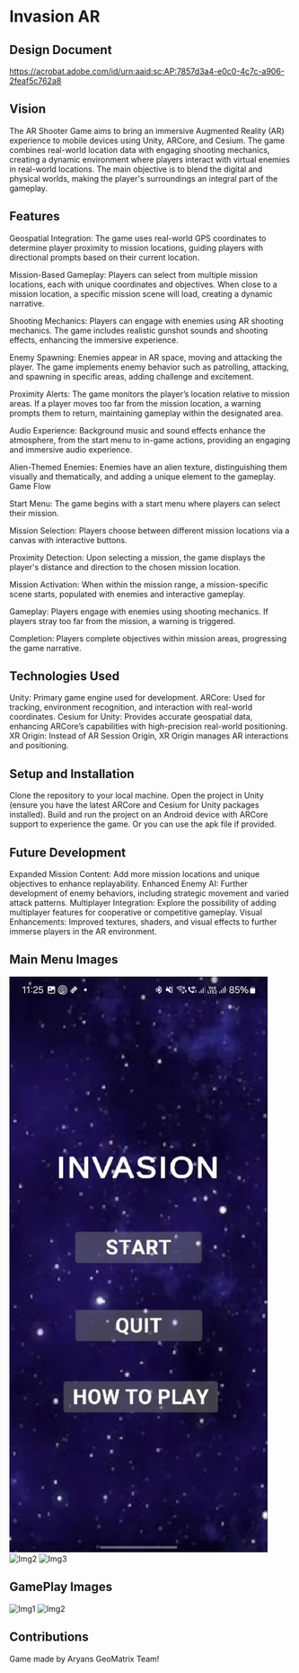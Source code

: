 # Invasion AR
## Design Document
https://acrobat.adobe.com/id/urn:aaid:sc:AP:7857d3a4-e0c0-4c7c-a906-2feaf5c762a8

## Vision
The AR Shooter Game aims to bring an immersive Augmented Reality (AR) experience to mobile devices using Unity, ARCore, and Cesium. The game combines real-world location data with engaging shooting mechanics, creating a dynamic environment where players interact with virtual enemies in real-world locations. The main objective is to blend the digital and physical worlds, making the player's surroundings an integral part of the gameplay.

## Features
Geospatial Integration: The game uses real-world GPS coordinates to determine player proximity to mission locations, guiding players with directional prompts based on their current location.

Mission-Based Gameplay: Players can select from multiple mission locations, each with unique coordinates and objectives. When close to a mission location, a specific mission scene will load, creating a dynamic narrative.

Shooting Mechanics: Players can engage with enemies using AR shooting mechanics. The game includes realistic gunshot sounds and shooting effects, enhancing the immersive experience.

Enemy Spawning: Enemies appear in AR space, moving and attacking the player. The game implements enemy behavior such as patrolling, attacking, and spawning in specific areas, adding challenge and excitement.

Proximity Alerts: The game monitors the player’s location relative to mission areas. If a player moves too far from the mission location, a warning prompts them to return, maintaining gameplay within the designated area.

Audio Experience: Background music and sound effects enhance the atmosphere, from the start menu to in-game actions, providing an engaging and immersive audio experience.

Alien-Themed Enemies: Enemies have an alien texture, distinguishing them visually and thematically, and adding a unique element to the gameplay.
Game Flow

Start Menu: The game begins with a start menu where players can select their mission.

Mission Selection: Players choose between different mission locations via a canvas with interactive buttons.

Proximity Detection: Upon selecting a mission, the game displays the player's distance and direction to the chosen mission location.

Mission Activation: When within the mission range, a mission-specific scene starts, populated with enemies and interactive gameplay.

Gameplay: Players engage with enemies using shooting mechanics. If players stray too far from the mission, a warning is triggered.

Completion: Players complete objectives within mission areas, progressing the game narrative.

## Technologies Used
Unity: Primary game engine used for development.
ARCore: Used for tracking, environment recognition, and interaction with real-world coordinates.
Cesium for Unity: Provides accurate geospatial data, enhancing ARCore’s capabilities with high-precision real-world positioning.
XR Origin: Instead of AR Session Origin, XR Origin manages AR interactions and positioning.

## Setup and Installation
Clone the repository to your local machine.
Open the project in Unity (ensure you have the latest ARCore and Cesium for Unity packages installed).
Build and run the project on an Android device with ARCore support to experience the game.
Or you can use the apk file if provided.

## Future Development
Expanded Mission Content: Add more mission locations and unique objectives to enhance replayability.
Enhanced Enemy AI: Further development of enemy behaviors, including strategic movement and varied attack patterns.
Multiplayer Integration: Explore the possibility of adding multiplayer features for cooperative or competitive gameplay.
Visual Enhancements: Improved textures, shaders, and visual effects to further immerse players in the AR environment.

## Main Menu Images
![Img1](Imaeges/Main.jpeg)
![Img2]("Imaeges/Main2.jpeg")
![Img3]('Imaeges/Main3.jpeg')

## GamePlay Images
![Img1](Imaeges/Game.jpeg)
![Img2]("Imaeges/Game2.jpeg")

## Contributions
Game made by Aryans GeoMatrix Team!
